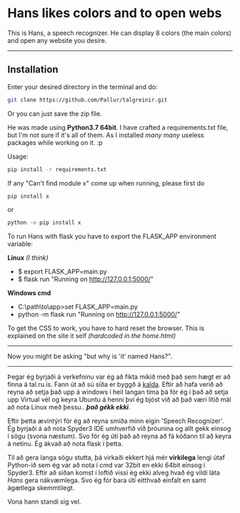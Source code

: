 # Hans likes colors and to open webs

This is Hans, a speech recognizer. He can display 8 colors (the main colors) and open any website you desire. 

---

## Installation

Enter your desired directory in the terminal and do:

```bash
git clone https://github.com/Pallur/talgreinir.git
```

Or you can just save the zip file.

He was made using **Python3.7 64bit**. I have crafted a requirements.txt file, but I'm not sure if it's all of them. As I installed *many many* useless packages while working on it. :p

Usage:
```bash
pip install -r requirements.txt
```

If any "Can't find module x" come up when running, please first do
```bash
pip install x
```
or
```bash
python -m pip install x
```

To run Hans with flask you have to export the FLASK_APP environment variable:

**Linux** *(I think)*
* $ export FLASK_APP=main.py
* $ flask run
    "Running on http://127.0.0.1:5000/"

**Windows cmd**
* C:\path\to\app>set FLASK_APP=main.py
* python -m flask run
    "Running on http://127.0.0.1:5000/"

To get the CSS to work, you have to hard reset the browser. This is explained on the site it self *(hardcoded in the home.html)*

---

Now you might be asking "but why is 'it' named Hans?". 

---

Þegar ég byrjaði á verkefninu var ég að fikta mikið með það sem hægt er að finna á tal.ru.is. Fann út að sú síða er byggð á [kalda](https://github.com/kaldi-asr/kaldi). Eftir að hafa verið að reyna að setja það upp á windows í heil langan tíma þá fór ég í það að setja upp Virtual vél og keyra Ubuntu á henni því ég bjóst við að það væri lítið mál að nota Linux með þessu.. **_það gékk ekki_**. 

Eftir þetta ævintýri fór ég að reyna smíða minn eigin 'Speech Recognizer'. Ég byrjaði á að nota Spyder3 IDE umhverfið við þróunina og allt gekk einsog í sögu (svona næstum). Svo fór ég útí það að reyna að fá kóðann til að keyra á netinu. Ég ákvað að nota flask í þetta. 

Til að gera langa sögu stutta, þá virkaði ekkert hjá mér **virkilega** lengi útaf Python-ið sem ég var að nota í cmd var 32bit en ekki 64bit einsog í Spyder3. Eftir að síðan komst í loftið vissi ég ekki alveg hvað ég vildi láta *Hans* gera nákvæmlega. Svo ég fór bara útí eitthvað einfalt en samt ágætlega skemmtilegt. 

Vona hann standi sig vel.

